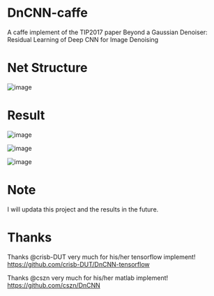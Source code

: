 # DnCNN-caffe
A caffe implement of  the TIP2017 paper Beyond a Gaussian Denoiser: Residual Learning of Deep CNN for Image Denoising

# Net Structure
![image](https://github.com/sdlpkxd/DnCNN-caffe/blob/master/DnCNN-Structure.png)

# Result

![image](https://github.com/sdlpkxd/DnCNN-caffe/tree/master/picture/OrgImage.bmp)

![image](https://github.com/sdlpkxd/DnCNN-caffe/tree/master/picture/noisedImage.bmp) 

![image](https://github.com/sdlpkxd/DnCNN-caffe/tree/master/picture/denoisedImage.bmp)

# Note
I will updata this project and the results in the future.

# Thanks

Thanks @crisb-DUT very much for his/her tensorflow implement! https://github.com/crisb-DUT/DnCNN-tensorflow

Thanks @cszn very much for his/her matlab implement! https://github.com/cszn/DnCNN
